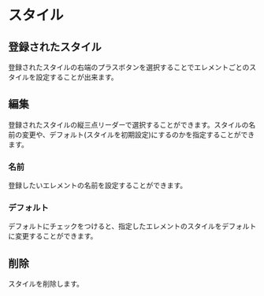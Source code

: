 # スタイル

## 登録されたスタイル

登録されたスタイルの右端のプラスボタンを選択することでエレメントごとのスタイルを設定することが出来ます。

## 編集

登録されたスタイルの縦三点リーダーで選択することができます。スタイルの名前の変更や、デフォルト(スタイルを初期設定)にするのかを指定することができます。

### 名前

登録したいエレメントの名前を設定することができます。

### デフォルト

デフォルトにチェックをつけると、指定したエレメントのスタイルをデフォルトに変更することができます。

## 削除

スタイルを削除します。






